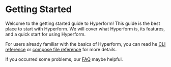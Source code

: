 # Getting Started

Welcome to the getting started guide to Hyperform! This guide is the best place to start with Hyperform. We will cover what Hyperform is, its features, and a quick start for using Hyperform.

For users already familiar with the basics of Hyperform, you can read he [CLI reference](/03-Reference/CLI) or [compose file reference](/03-Reference/compose_file_ref.md) for more details.

If you occurred some problems, our [FAQ](/04-FAQ) maybe helpful.
